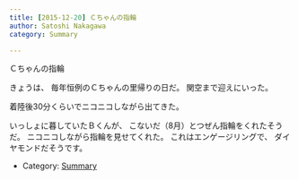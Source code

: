```yaml
---
title: [2015-12-20] Ｃちゃんの指輪
author: Satoshi Nakagawa
category: Summary

---
```


Ｃちゃんの指輪

 きょうは、
毎年恒例のＣちゃんの里帰りの日だ。
関空まで迎えにいった。

 着陸後30分くらいでニコニコしながら出てきた。

 いっしょに暮していたＢくんが、
こないだ（8月）とつぜん指輪をくれたそうだ。
ニコニコしながら指輪を見せてくれた。
これはエンゲージリングで、
ダイヤモンドだそうです。

- Category: [Summary](https://merapano.github.io/categories.html#Summary)

